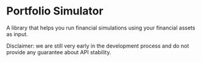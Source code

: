 # Portfolio Simulator

A library that helps you run financial simulations using your financial assets as input.

Disclaimer: we are still very early in the development process and do not provide any guarantee about API stability.

